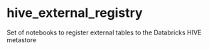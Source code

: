 # hive_external_registry
Set of notebooks to register external tables to the Databricks HIVE metastore
